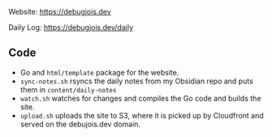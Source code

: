 Website: https://debugjois.dev

Daily Log: https://debugjois.dev/daily

## Code
* Go and `html/template` package for the website.
* `sync-notes.sh` rsyncs the daily notes from my Obsidian repo and puts them in `content/daily-notes`
* `watch.sh` watches for changes and compiles the Go code and builds the site.
* `upload.sh` uploads the site to S3, where it is picked up by Cloudfront and served on the debujois.dev domain.
